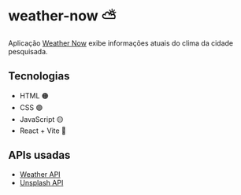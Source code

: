 # weather-now ⛅
 <p>Aplicação <a href="https://reuelsilva.github.io/weather-now/">Weather Now</a> exibe informações atuais do clima da cidade pesquisada.</p>
 <h2>Tecnologias</h2>
 <ul>
    <li>HTML 🟠</li> 
    <li>CSS 🟣</li> 
    <li>JavaScript 🟡</li> 
    <li>React + Vite 🔵</li>
 </ul>
  <h2>APIs usadas</h2>
 <ul>
    <li><a href="https://openweathermap.org/api">Weather API</a></li>
    <li><a href="https://unsplash.com/documentation">Unsplash API</a></li>
 </ul>
